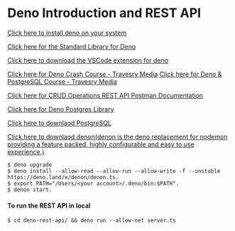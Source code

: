 # Deno Introduction and REST API

[Click here to install deno on your system](https://deno.land/#installation)

[Click here for the Standard Library for Deno](https://deno.land/std)

[Click here to download the VSCode extension for deno](https://marketplace.visualstudio.com/items?itemName=denoland.vscode-deno)

[Click here for Deno Crash Course - Travesry Media](https://www.youtube.com/watch?v=NHHhiqwcfRM)
[Click here for Deno & PostgreSQL Course - Travesry Media](https://www.youtube.com/watch?v=KuaI6mphFNc)

[Click here for CRUD Operations REST API Postman Documentation](https://documenter.getpostman.com/view/3782712/SztD57nf)

[Click here for Deno Postgres Library](https://deno.land/x/postgres)

[Click here to downlaod PostgreSQL](https://www.postgresql.org/download/)

[Click here to downlaod denon(denon is the deno replacement for nodemon providing a feature packed, highly configurable and easy to use experience.)](https://deno.land/x/denon).

```
$ deno upgrade
$ deno install --allow-read --allow-run --allow-write -f --unstable https://deno.land/x/denon/denon.ts.
$ export PATH="/Users/<your account>/.deno/bin:$PATH".
$ denon start.
```

#### To run the REST API in local

```
$ cd deno-rest-api/ && deno run --allow-net server.ts
```
